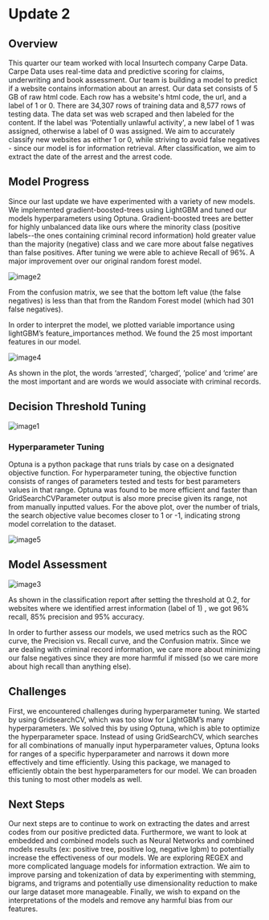 # Update 2

## Overview

This quarter our team worked with local Insurtech company Carpe Data. Carpe Data uses real-time data and predictive scoring for claims, underwriting and book assessment. Our team is building a model to predict if a website contains information about an arrest. Our data set consists of 5 GB of raw html code. Each row has a website's html code, the url, and a label of 1 or 0. There are 34,307 rows of training data and 8,577 rows of testing data. The data set was web scraped and then labeled for the content. If the label was 'Potentially unlawful activity', a new label of 1 was assigned, otherwise a label of 0 was assigned. We aim to accurately classify new websites as either 1 or 0, while striving to avoid false negatives - since our model is for information retrieval. After classification, we aim to extract the date of the arrest and the arrest code. 

## Model Progress

Since our last update we have experimented with a variety of new models. We implemented gradient-boosted-trees using LightGBM and tuned our models hyperparameters using Optuna. Gradient-boosted trees are better for highly unbalanced data like ours where the minority class (positive labels--the ones containing criminal record information) hold greater value than the majority (negative) class and we care more about false negatives than false positives. After tuning we were able to achieve Recall of 96%. A major improvement over our original random forest model.

![image2](https://user-images.githubusercontent.com/43657731/111241637-c7f3ff80-85ba-11eb-846f-d41156020231.png)

From the confusion matrix, we see that the bottom left value (the false negatives) is less than that from the Random Forest model (which had 301 false negatives).  

In order to interpret the model, we plotted variable importance using lightGBM’s feature_importances method. We found the 25 most important features in our model.

![image4](https://user-images.githubusercontent.com/43657731/111241691-dd692980-85ba-11eb-868d-e0ddcf0c3df6.png)

As shown in the plot, the words ‘arrested’, ‘charged’, ‘police’ and ‘crime’ are the most important and are words we would associate with criminal records. 

## Decision Threshold Tuning

![image1](https://user-images.githubusercontent.com/43657731/111241726-f1149000-85ba-11eb-97b9-c71dc8172a1c.png)

### Hyperparameter Tuning

Optuna is a python package that runs trials by case on a designated objective function. For hyperparameter tuning, the objective function consists of ranges of parameters tested and tests for best parameters values in that range. Optuna was found to be more efficient and faster than GridSearchCVParameter output is also more precise given its range, not from manually inputted values. For the above plot, over the number of trials, the search objective value becomes closer to 1 or -1,  indicating strong model correlation to the dataset.

![image5](https://user-images.githubusercontent.com/43657731/111241943-641e0680-85bb-11eb-87f2-84083acd8e8d.png)

## Model Assessment

![image3](https://user-images.githubusercontent.com/43657731/111242010-831c9880-85bb-11eb-932c-cd545e251070.png)

As shown in the classification report after setting the threshold at 0.2, for websites where we identified arrest information (label of 1) , we got 96% recall, 85% precision and 95% accuracy.

In order to further assess our models, we used metrics such as the ROC curve, the Precision vs. Recall curve, and the Confusion matrix. Since we are dealing with criminal record information, we care more about minimizing our false negatives since they are more harmful if missed (so we care more about high recall than anything else).

## Challenges 

First, we encountered challenges during hyperparameter tuning. We started by using GridsearchCV, which was too slow for LightGBM’s many hyperparameters. We solved this by using Optuna, which is able to optimize the hyperparameter space. Instead of using GridSearchCV, which searches for all combinations of manually input hyperparameter values, Optuna looks for ranges of a specific hyperparameter and narrows it down more effectively and time efficiently. Using this package, we managed to efficiently obtain the best hyperparameters for our model. We can broaden this tuning to most other models as well.

## Next Steps

Our next steps are to continue to work on extracting the dates and arrest codes from our positive predicted data. Furthermore, we want to look at embedded and combined models such as Neural Networks  and combined models results (ex: positive tree, positive log, negative lgbm) to potentially increase the effectiveness of our models. We are exploring REGEX and more complicated language models for information extraction. We aim to improve parsing and tokenization of data by experimenting with stemming, bigrams, and trigrams and potentially use  dimensionality reduction to make our large dataset more manageable. Finally, we wish to expand on the  interpretations of the models and remove any harmful bias from our features. 



